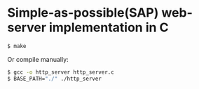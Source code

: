 # Simple-as-possible(SAP) web-server implementation in C

```bash
$ make
```

Or compile manually:

```bash
$ gcc -o http_server http_server.c
$ BASE_PATH="./" ./http_server
```
